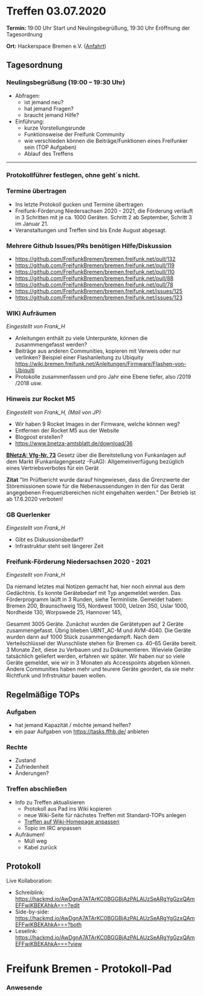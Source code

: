 
# Treffen 03.07.2020

**Termin:** 19:00 Uhr Start und Neulingsbegrüßung, 19:30 Uhr Eröffnung der Tagesordnung

**Ort:** Hackerspace Bremen e.V. ([Anfahrt](https://www.hackerspace-bremen.de/anfahrt/))

## Tagesordnung
### Neulingsbegrüßung (19:00 – 19:30 Uhr)

- Abfragen:
    - ist jemand neu?
    - hat jemand Fragen?
    - braucht jemand Hilfe?
- Einführung:
    - kurze Vorstellungsrunde
    - Funktionsweise der Freifunk Community
    - wie verschieden können die Beiträge/Funktionen eines Freifunker sein (TOP Aufgaben)
    - Ablauf des Treffens

---

### Protokollführer festlegen, ohne geht´s nicht.

### Termine übertragen
- Ins letzte Protokoll gucken und Termine übertragen
 - Freifunk-Förderung Niedersachsen 2020 - 2021, die Förderung verläuft in 3 Schritten mit je ca. 1000 Geräten. Schritt 2 ab September, Schritt 3 im Januar 21.
 - Veranstaltungen und Treffen sind bis Ende August abgesagt.

### Mehrere Github Issues/PRs benötigen Hilfe/Diskussion
- https://github.com/FreifunkBremen/bremen.freifunk.net/pull/132
- https://github.com/FreifunkBremen/bremen.freifunk.net/pull/119
- https://github.com/FreifunkBremen/bremen.freifunk.net/pull/110
- https://github.com/FreifunkBremen/bremen.freifunk.net/pull/88
- https://github.com/FreifunkBremen/bremen.freifunk.net/pull/78
- https://github.com/FreifunkBremen/bremen.freifunk.net/issues/125
- https://github.com/FreifunkBremen/bremen.freifunk.net/issues/123

### WIKI Aufräumen 
_Eingestellt von Frank_H_
- Anleitungen enthält zu viele Unterpunkte, können die zusanmmengefasst werden?
- Beiträge aus anderen Communities, kopieren mit Verweis oder nur verlinken?
  Beispiel einer Flashanleitung zu Ubiquity https://wiki.bremen.freifunk.net/Anleitungen/Firmware/Flashen-von-Ubiquiti
- Protokolle zusammenfassen und pro Jahr eine Ebene tiefer, also /2019 /2018 usw.

### Hinweis zur Rocket M5
_Eingestellt von Frank_H, (Mail von JP)_
- Wir haben 9 Rocket Images in der Firmware, welche können weg?
- Entfernen der Rocket M5 aus der Website
- Blogpost erstellen?
- https://www.bnetza-amtsblatt.de/download/36

**[BNetzA: Vfg-Nr. 73](https://www.bnetza-amtsblatt.de/download/36)** Gesetz über die Bereitstellung von Funkanlagen auf dem Markt (Funkanlagengesetz -FuAG): Allgemeinverfügung bezüglich eines Vertriebsverbotes für ein Gerät

**Zitat** "Im Prüfbericht wurde darauf hingewiesen, dass die Grenzwerte der Störemissionen sowie für die Nebenaussendungen in den für das Gerät angegebenen Frequenzbereichen nicht eingehalten werden." Der Betrieb ist ab 17.6.2020 verboten!

### GB Querlenker
_Eingestellt von Frank_H_
- Gibt es Diskussionsbedarf?
- Infrastruktur steht seit längerer Zeit

### Freifunk-Förderung Niedersachsen 2020 - 2021
_Eingestellt von Frank_H_

Da niemand letztes mal Notizen gemacht hat, hier  noch einmal aus dem Gedächtnis.
Es konnte Gerätebedarf mit Typ angemeldet werden. Das Förderprogramm laüft in 3 Runden, siehe Terminliste. Gemeldet haben: 
Bremen 200, Braunschweig 155, Nordwest 1000, Uelzen 350, Uslar 1000, Nordheide 130, Worpswede 25, Hannover 145,  

Gesammt 3005 Geräte. Zunächst wurden die Gerätetypen auf 2 Geräte zusammengefasst.
Übrig blieben UBNT_AC-M und AVM-4040. Die Geräte wurden dann auf 1000 Stück zusammengedampft. Nach dem Verteilschlüssel der Wunschliste stehen für Bremen ca. 40-65 Geräte bereit. 3 Monate Zeit, diese zu Verbauen und zu Dokumentieren.
Wieviele Geräte tatsächlich geliefert werden, erfahren wir später.
Wir haben nur so viele Geräte gemeldet, wie wir in 3 Monaten als Accesspoints abgeben können. Andere Communities haben mehr und teurere Geräte geordert, da sie mehr Richtfunk und Infrstruktur bauen wollen.


## Regelmäßige TOPs
### Aufgaben

- hat jemand Kapazität / möchte jemand helfen?
- ein paar Aufgaben von https://tasks.ffhb.de/ anbieten

### Rechte

- Zustand
- Zufriedenheit
- Änderungen?

### Treffen abschließen

- Info zu Treffen aktualisieren
  - Protokoll aus Pad ins Wiki kopieren
  - neue Wiki-Seite für nächstes Treffen mit Standard-TOPs anlegen
  - [Treffen auf Wiki-Homepage anpassen](https://wiki.bremen.freifunk.net/Home)
  - Topic im IRC anpassen
- Aufräumen!
  - Müll weg
  - Kabel zurück

## Protokoll

Live Kollaboration:

* Schreiblink: https://hackmd.io/AwDgnA7ATArKC0BGGBjAzPALAUzSeARgYgGzxQAmEFFwiKBEKAhkA===?edit
* Side-by-side: https://hackmd.io/AwDgnA7ATArKC0BGGBjAzPALAUzSeARgYgGzxQAmEFFwiKBEKAhkA===?both
* Leselink: https://hackmd.io/AwDgnA7ATArKC0BGGBjAzPALAUzSeARgYgGzxQAmEFFwiKBEKAhkA===?view

# Freifunk Bremen - Protokoll-Pad

### Anwesende
